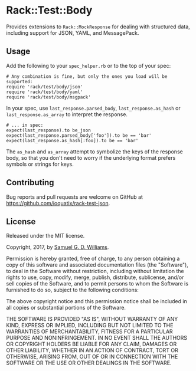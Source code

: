 # Rack::Test::Body

Provides extensions to `Rack::MockResponse` for dealing with structured data, including support for JSON, YAML, and MessagePack.

## Usage

Add the following to your `spec_helper.rb` or to the top of your spec:

	# Any combination is fine, but only the ones you load will be supported:
	require 'rack/test/body/json'
	require 'rack/test/body/yaml'
	require 'rack/test/body/msgpack'

In your spec, use `last_response.parsed_body`, `last_response.as_hash` or `last_response.as_array` to interpret the response.

	# ... in spec:
	expect(last_response).to be_json
	expect(last_response.parsed_body['foo']).to be == 'bar'
	expect(last_response.as_hash[:foo]).to be == 'bar'

The `as_hash` and `as_array` attempt to symbolize the keys of the response body, so that you don't need to worry if the underlying format prefers symbols or strings for keys.

## Contributing

Bug reports and pull requests are welcome on GitHub at https://github.com/ioquatix/rack-test-json.

## License

Released under the MIT license.

Copyright, 2017, by [Samuel G. D. Williams](http://www.codeotaku.com/samuel-williams).

Permission is hereby granted, free of charge, to any person obtaining a copy
of this software and associated documentation files (the "Software"), to deal
in the Software without restriction, including without limitation the rights
to use, copy, modify, merge, publish, distribute, sublicense, and/or sell
copies of the Software, and to permit persons to whom the Software is
furnished to do so, subject to the following conditions:

The above copyright notice and this permission notice shall be included in
all copies or substantial portions of the Software.

THE SOFTWARE IS PROVIDED "AS IS", WITHOUT WARRANTY OF ANY KIND, EXPRESS OR
IMPLIED, INCLUDING BUT NOT LIMITED TO THE WARRANTIES OF MERCHANTABILITY,
FITNESS FOR A PARTICULAR PURPOSE AND NONINFRINGEMENT. IN NO EVENT SHALL THE
AUTHORS OR COPYRIGHT HOLDERS BE LIABLE FOR ANY CLAIM, DAMAGES OR OTHER
LIABILITY, WHETHER IN AN ACTION OF CONTRACT, TORT OR OTHERWISE, ARISING FROM,
OUT OF OR IN CONNECTION WITH THE SOFTWARE OR THE USE OR OTHER DEALINGS IN
THE SOFTWARE.

